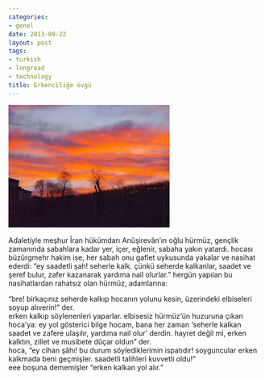 ```yaml
---
categories:
- genel
date: 2013-09-22
layout: post
tags:
- turkish
- longread
- technology
title: Erkenciliğe övgü
---
```


  

[![](/images/blogger-image-237342408.jpg)](https://lh5.googleusercontent.com/-350CoTrWiSg/Uj5lSuNs5kI/AAAAAAAAJn0/__A5vYAfAiM/s640/blogger-image-237342408.jpg)

  

  

Adaletiyle meşhur Îran hükümdarı Anûşirevân’ın oğlu hürmüz, gençlik zamanında sabahlara kadar yer, içer, eğlenir, sabaha yakın yatardı. hocası büzürgmehr hakim ise, her sabah onu gaflet uykusunda yakalar ve nasihat ederdi: “ey saadetli şah! seherle kalk. çünkü seherde kalkanlar, saadet ve şeref bulur, zafer kazanarak yardıma nail olurlar.” hergün yapılan bu nasihatlardan rahatsız olan hürmüz, adamlarına:

“bre! birkaçınız seherde kalkıp hocanın yolunu kesin, üzerindeki elbiseleri soyup alıverin!” der.  
erken kalkıp söylenenleri yaparlar. elbisesiz hürmüz’ün huzuruna çıkan hoca’ya: ey yol gösterici bilge hocam, bana her zaman ‘seherle kalkan saadet ve zafere ulaşılır, yardıma nail olur’ derdin. hayret değil mi, erken kalktın, zillet ve musibete dûçar oldun” der.  
hoca, “ey cihan şâhı! bu durum söylediklerimin ispatıdır! soyguncular erken kalkmada beni geçmişler. saadetli talihleri kuvvetli oldu!”  
eee boşuna dememişler “erken kalkan yol alır.”

